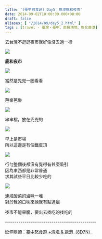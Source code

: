 ```yaml
---
title: '[臺中怒食遊] Day5：鹿港鹿和夜市'
date: 2014-09-02T10:00:00.000+08:00
draft: false
aliases: [ "/2014/09/day5_2.html" ]
tags : [travel - 臺灣・臺中、南投清境、彰化鹿港]
---
```


去台灣不逛逛夜市就好像沒去過一樣  

![](/images/taichung5x1.jpg)

**鹿和夜市**  

![](/images/taichung5x2.jpg)

當然是先兜一圈看看  

![](/images/taichung5x3.jpg)

芭樂芭樂  

![](/images/taichung5x.jpg)

串串檔，放在兜兜的  

![](/images/taichung5x4.jpg)

早上是市場  
所以這邊是有個鐵皮頂  

![](/images/taichung5x5.jpg)

行勻整個後都沒有覺得有甚麼吸引  
因為東西都是非常普通  
求其試些平日比較少吃的  

![](/images/taichung5x6.jpg)

連咸酸菜的滷味一堆  
對於我的口味來說就有點過鹹  
  
夜市不能果腹，要出去找吃的找吃的  
  
\-----------------------------------------------  
  
延伸閱讀：[臺中怒食遊 +清境 & 鹿港（8D7N）](https://hidie.net/taichung8d7n/)
